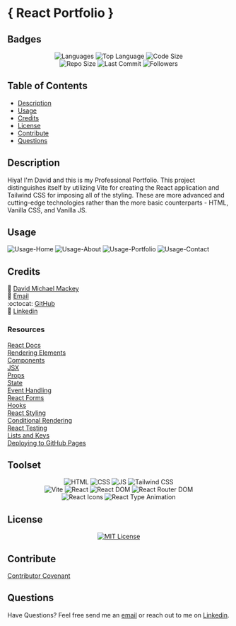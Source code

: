 # { React Portfolio }

## Badges

<p align="center">
<img src="https://img.shields.io/github/languages/count/davidmichaelmackey/react-portfolio?color=FF9AA2&style=for-the-badge" alt="Languages" />
<img src="https://img.shields.io/github/languages/top/davidmichaelmackey/react-portfolio?color=FFB7B2&style=for-the-badge" alt="Top Language" />
<img src="https://img.shields.io/github/languages/code-size/davidmichaelmackey/react-portfolio?color=FFDAC1&style=for-the-badge" alt="Code Size" /><br>
<img src="https://img.shields.io/github/repo-size/davidmichaelmackey/react-portfolio?color=E2F0CB&style=for-the-badge" alt="Repo Size" />
<img src="https://img.shields.io/github/last-commit/davidmichaelmackey/react-portfolio?color=B5EAD7&style=for-the-badge" alt="Last Commit" />
<img src="https://img.shields.io/github/followers/davidmichaelmackey?style=for-the-badge" alt="Followers" />
</p>

## Table of Contents

- [Description](#description)
- [Usage](#usage)
- [Credits](#credits)
- [License](#license)
- [Contribute](#contribute)
- [Questions](#questions)

## Description

Hiya! I'm David and this is my Professional Portfolio. This project distinguishes itself by utilizing Vite for creating the React application and Tailwind CSS for imposing all of the styling. These are more advanced and cutting-edge technologies rather than the more basic counterparts - HTML, Vanilla CSS, and Vanilla JS.

## Usage

![Usage-Home](./src/assets/images/homepage.png)
![Usage-About](./src/assets/images/aboutpage.png)
![Usage-Portfolio](./src/assets/images/portfoliopage.png)
![Usage-Contact](./src/assets/images/contactpage.png)

## Credits

:bust_in_silhouette: [David Michael Mackey](https://www.notion.so/davidmichaelmackey/David-Mackey-a59ce61a996840d6a933e3b135673467?pvs=4)<br>
:email: [Email](mailto:davidmackey@hey.com)<br>
:octocat: [GitHub](https://github.com/davidmichaelmackey/)<br>
:briefcase: [Linkedin](https://linkedin.com/in/davidmichaelmackey/)<br>

### Resources

[React Docs](https://create-react-app.dev/docs/getting-started/)<br>
[Rendering Elements](https://legacy.reactjs.org/docs/rendering-elements.html)<br>
[Components](https://legacy.reactjs.org/docs/components-and-props.html)<br>
[JSX](https://legacy.reactjs.org/docs/introducing-jsx.html)<br>
[Props](https://legacy.reactjs.org/docs/components-and-props.html)<br>
[State](https://legacy.reactjs.org/docs/state-and-lifecycle.html)<br>
[Event Handling](https://legacy.reactjs.org/docs/handling-events.html)<br>
[React Forms](https://legacy.reactjs.org/docs/forms.html)<br>
[Hooks](https://legacy.reactjs.org/docs/hooks-intro.html)<br>
[React Styling](https://legacy.reactjs.org/docs/faq-styling.html)<br>
[Conditional Rendering](https://legacy.reactjs.org/docs/conditional-rendering.html)<br>
[React Testing](https://legacy.reactjs.org/docs/testing.html)<br>
[Lists and Keys](https://legacy.reactjs.org/docs/lists-and-keys.html)<br>
[Deploying to GitHub Pages](https://docs.github.com/en/pages/getting-started-with-github-pages/creating-a-github-pages-site)<br>

## Toolset

<p align="center">
    <img src="https://img.shields.io/badge/-HTML-EB6337?style=for-the-badge"  alt="HTML" />
    <img src="https://img.shields.io/badge/-CSS-2A56F5?style=for-the-badge"  alt="CSS" />
    <img src="https://img.shields.io/badge/-JS-F6DD4A?style=for-the-badge"  alt="JS" />
    <img src="https://img.shields.io/badge/-Tailwind_CSS-52B4D2?style=for-the-badge"  alt="Tailwind CSS" /><br>
    <img src="https://img.shields.io/badge/-Vite-3CBDFF?style=for-the-badge"  alt="Vite" />
    <img src="https://img.shields.io/badge/-React-82D7F7?style=for-the-badge"  alt="React" />
    <img src="https://img.shields.io/badge/-React_DOM-33363D?style=for-the-badge"  alt="React DOM" />
    <img src="https://img.shields.io/badge/-React_Router_DOM-212329?style=for-the-badge"  alt="React Router DOM" /><br>
    <img src="https://img.shields.io/badge/-React_Icons-1C3354?style=for-the-badge"  alt="React Icons" />
    <img src="https://img.shields.io/badge/-React_Type_Animation-D32D26?style=for-the-badge"  alt="React Type Animation" />
      
</p>

## License

<p align = "center">
  <a href="https://opensource.org/licenses/MIT"><img src="https://img.shields.io/badge/License-MIT-A31F34?style=for-the-badge" alt="MIT License"/></a>
</p>

## Contribute

[Contributor Covenant](https://www.contributor-covenant.org/)

## Questions

Have Questions? Feel free send me an [email](mailto:davidmackey@hey.com) or reach out to me on [Linkedin](https://linkedin.com/in/davidmichaelmackey/).
